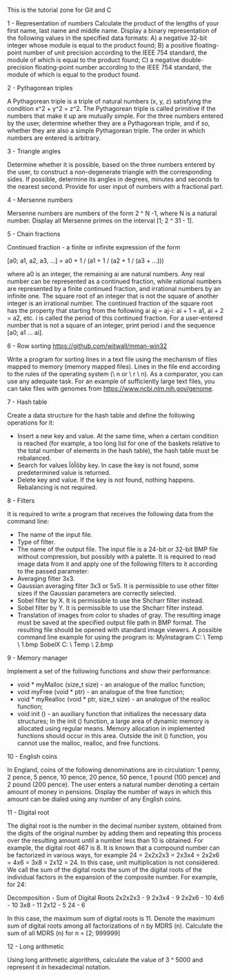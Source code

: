 This is the tutorial zone for Git and C

1 - Representation of numbers
Calculate the product of the lengths of your first name, last name and middle name. Display a binary representation of the 
following values in the specified data formats:
A) a negative 32-bit integer whose module is equal to the product found;
B) a positive floating-point number of unit precision according to the IEEE 754 standard, the module of which is equal to the product found;
C) a negative double-precision floating-point number according to the IEEE 754 standard, the module of which is equal to the product found.
 
2 - Pythagorean triples

A Pythagorean triple is a triple of natural numbers (x, y, z) satisfying the condition x^2 + y^2 = z^2. 
The Pythagorean triple is called primitive if the numbers that make it up are mutually simple. 
For the three numbers entered by the user, determine whether they are a Pythagorean triple, and if so, 
whether they are also a simple Pythagorean triple. The order in which numbers are entered is arbitrary.

3 - Triangle angles

Determine whether it is possible, based on the three numbers entered by the user, to construct a non-degenerate 
triangle with the corresponding sides. If possible, determine its angles in degrees, minutes and seconds to the nearest second.
Provide for user input of numbers with a fractional part.

4 - Mersenne numbers

Mersenne numbers are numbers of the form 2 ^ N -1, where N is a natural number. 
Display all Mersenne primes on the interval [1; 2 ^ 31 - 1].

5 - Chain fractions

Continued fraction - a finite or infinite expression of the form

[a0; a1, a2, a3, ...] = a0 + 1 / (a1 + 1 / (a2 + 1 / (a3 + ...)))

where a0 is an integer, the remaining ai are natural numbers. Any real number can be represented as a continued fraction, 
while rational numbers are represented by a finite continued fraction, and irrational numbers by an infinite one. 
The square root of an integer that is not the square of another integer is an irrational number. 
The continued fraction of the square root has the property that starting from the following 
ai aj = aj-i: ai + 1 = a1, ai + 2 = a2, etc. i is called the period of this continued fraction. 
For a user-entered number that is not a square of an integer, print period i and the sequence [a0; a1 ... ai].

6 - Row sorting
https://github.com/witwall/mman-win32

Write a program for sorting lines in a text file using the mechanism of files mapped to memory (memory mapped files). 
Lines in the file end according to the rules of the operating system (\ n or \ r \ n). As a comparator, you can use any adequate task. 
For an example of sufficiently large text files, 
you can take files with genomes from https://www.ncbi.nlm.nih.gov/genome.

7 - Hash table

Create a data structure for the hash table and define the following operations for it:
- Insert a new key and value. At the same time, when a certain condition is reached (for example, a too long list for one of the baskets relative to the total number of elements in the hash table), the hash table must be rebalanced.
- Search for values ÎõÎõby key. In case the key is not found, some predetermined value is returned.
- Delete key and value. If the key is not found, nothing happens. Rebalancing is not required.

8 - Filters

It is required to write a program that receives the following data from the command line:
- The name of the input file.
- Type of filter.
- The name of the output file.
The input file is a 24-bit or 32-bit BMP file without compression, but possibly with a palette. It is required to read image data from it and apply one of the following filters to it according to the passed parameter:
- Averaging filter 3x3.
- Gaussian averaging filter 3x3 or 5x5. It is permissible to use other filter sizes if the Gaussian parameters are correctly selected.
- Sobel filter by X. It is permissible to use the Shcharr filter instead.
- Sobel filter by Y. It is permissible to use the Shcharr filter instead.
- Translation of images from color to shades of gray.
The resulting image must be saved at the specified output file path in BMP format. The resulting file should be opened with standard image viewers.
A possible command line example for using the program is: MyInstagram C: \ Temp \ 1.bmp SobelX C: \ Temp \ 2.bmp

9 - Memory manager

Implement a set of the following functions and show their performance:
- void * myMalloc (size_t size) - an analogue of the malloc function;
- void myFree (void * ptr) - an analogue of the free function;
- void * myRealloc (void * ptr, size_t size) - an analogue of the realloc function;
- void init () - an auxiliary function that initializes the necessary data structures;
In the init () function, a large area of dynamic memory is allocated using regular means. 
Memory allocation in implemented functions should occur in this area. Outside the init () function,
you cannot use the malloc, realloc, and free functions.

10 - English coins

In England, coins of the following denominations are in circulation: 
1 penny, 2 pence, 5 pence, 10 pence, 20 pence, 50 pence, 1 pound (100 pence) and 2 pound (200 pence). 
The user enters a natural number denoting a certain amount of money in pensions. 
Display the number of ways in which this amount can be dialed using any number of any English coins.


11 - Digital root

The digital root is the number in the decimal number system, obtained from the digits of the original number by 
adding them and repeating this process over the resulting amount until a number less than 10 is obtained. 
For example, the digital root 467 is 8.
It is known that a compound number can be factorized in various ways, for example
24 = 2x2x2x3 = 2x3x4 = 2x2x6 = 4x6 = 3x8 = 2x12 = 24.
In this case, unit multiplication is not considered.
We call the sum of the digital roots the sum of the digital roots of the individual factors in the expansion of the composite number. 
For example, for 24:

Decomposition - Sum of Digital Roots
2x2x2x3 - 9
2x3x4 - 9
2x2x6 - 10
4x6 - 10
3x8 - 11
2x12 - 5
24 - 6

In this case, the maximum sum of digital roots is 11.
Denote the maximum sum of digital roots among all factorizations of n by MDRS (n).
Calculate the sum of all MDRS (n) for n = [2; 999999]

12 - Long arithmetic

Using long arithmetic algorithms, calculate the value of 3 ^ 5000 and represent it in hexadecimal notation.

